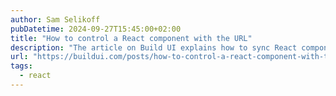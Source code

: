```yaml
---
author: Sam Selikoff
pubDatetime: 2024-09-27T15:45:00+02:00
title: "How to control a React component with the URL"
description: "The article on Build UI explains how to sync React components with URL query parameters, focusing on keeping the state consistent between UI elements and the URL. It demonstrates practical steps for using hooks like useSearchParams and useRouter to manage the search input in a React app. By hoisting state into the URL, developers can enable features like back-and-forth navigation, refreshing, and shareable URLs without introducing bugs caused by duplicated states."
url: "https://buildui.com/posts/how-to-control-a-react-component-with-the-url"
tags:
  - react
---
```

